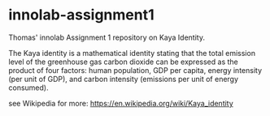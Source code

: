 # innolab-assignment1
Thomas' innolab Assignment 1 repository on Kaya Identity.

The Kaya identity is a mathematical identity stating that the total emission level of the greenhouse gas carbon dioxide can be expressed as the product
of four factors: human population, GDP per capita, energy intensity (per unit of GDP), and carbon intensity (emissions per unit of energy consumed).

see Wikipedia for more: https://en.wikipedia.org/wiki/Kaya_identity